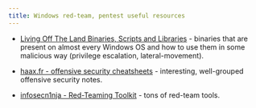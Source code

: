 ```yaml
---
title: Windows red-team, pentest useful resources
---
```


* [Living Off The Land Binaries, Scripts and Libraries](https://lolbas-project.github.io/#) - binaries that are present on almost every Windows OS and how to use them in some malicious way (privilege escalation, lateral-movement).

* [haax.fr - offensive security cheatsheets](https://cheatsheet.haax.fr/windows-systems/) - interesting, well-grouped offensive security notes.

* [infosecn1nja - Red-Teaming Toolkit](https://github.com/infosecn1nja/Red-Teaming-Toolkit) - tons of red-team tools.
